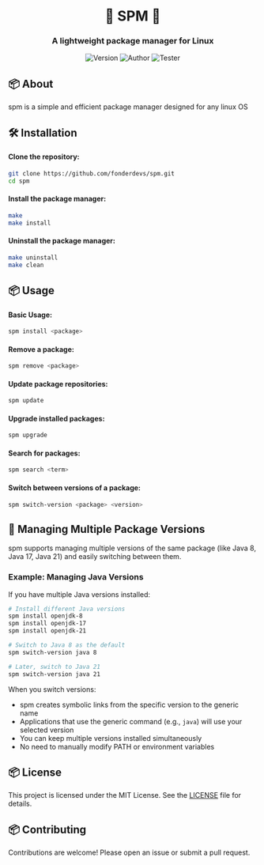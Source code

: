 <div align="center">

# 🚀 SPM 🚀
### A lightweight package manager for Linux

![Version](https://img.shields.io/badge/version-2.0.5-blue)
![Author](https://img.shields.io/badge/Author-parkourer10-purple)
![Tester](https://img.shields.io/badge/Author-eetuilia-green)

</div>

## 📦 About

spm is a simple and efficient package manager designed for any linux OS

## 🛠️ Installation

#### Clone the repository:

```bash
git clone https://github.com/fonderdevs/spm.git
cd spm
```

#### Install the package manager:

```bash
make
make install
```

#### Uninstall the package manager:
```bash
make uninstall
make clean
```
## 📦 Usage

#### Basic Usage:

```bash
spm install <package>
```

#### Remove a package:

```bash
spm remove <package>
```

#### Update package repositories:

```bash
spm update
```

#### Upgrade installed packages:

```bash
spm upgrade
```

#### Search for packages:

```bash
spm search <term>
```

#### Switch between versions of a package:

```bash
spm switch-version <package> <version>
```

## 🔄 Managing Multiple Package Versions

spm supports managing multiple versions of the same package (like Java 8, Java 17, Java 21) and easily switching between them.

### Example: Managing Java Versions

If you have multiple Java versions installed:

```bash
# Install different Java versions
spm install openjdk-8
spm install openjdk-17
spm install openjdk-21

# Switch to Java 8 as the default
spm switch-version java 8

# Later, switch to Java 21
spm switch-version java 21
```

When you switch versions:
- spm creates symbolic links from the specific version to the generic name
- Applications that use the generic command (e.g., `java`) will use your selected version
- You can keep multiple versions installed simultaneously
- No need to manually modify PATH or environment variables


## 📦 License

This project is licensed under the MIT License. See the [LICENSE](LICENSE) file for details.

## 📦 Contributing

Contributions are welcome! Please open an issue or submit a pull request.
